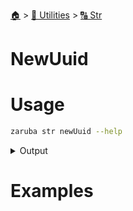 <!--startTocHeader-->
[🏠](../../README.md) > [🔧 Utilities](../README.md) > [🔠 Str](README.md)
# NewUuid
<!--endTocHeader-->

# Usage

<!--startCode-->
```bash
zaruba str newUuid --help
```
 
<details>
<summary>Output</summary>
 
```````
Generate new UUID string

Usage:
  zaruba str newUuid [flags]

Flags:
  -h, --help   help for newUuid
```````
</details>
<!--endCode-->

# Examples



<!--startTocSubTopic-->
<!--endTocSubTopic-->